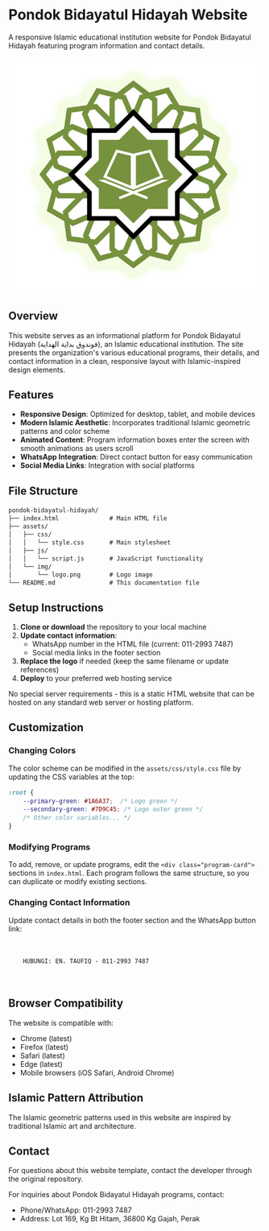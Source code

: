 # Pondok Bidayatul Hidayah Website

A responsive Islamic educational institution website for Pondok Bidayatul Hidayah featuring program information and contact details.

![Pondok Bidayatul Hidayah Logo](assets/img/logo.png)

## Overview

This website serves as an informational platform for Pondok Bidayatul Hidayah (فوندوق بداية الهداية), an Islamic educational institution. The site presents the organization's various educational programs, their details, and contact information in a clean, responsive layout with Islamic-inspired design elements.

## Features

- **Responsive Design**: Optimized for desktop, tablet, and mobile devices
- **Modern Islamic Aesthetic**: Incorporates traditional Islamic geometric patterns and color scheme
- **Animated Content**: Program information boxes enter the screen with smooth animations as users scroll
- **WhatsApp Integration**: Direct contact button for easy communication
- **Social Media Links**: Integration with social platforms

## File Structure

```
pondok-bidayatul-hidayah/
├── index.html              # Main HTML file
├── assets/
│   ├── css/
│   │   └── style.css       # Main stylesheet
│   ├── js/
│   │   └── script.js       # JavaScript functionality
│   └── img/
│       └── logo.png        # Logo image
└── README.md               # This documentation file
```

## Setup Instructions

1. **Clone or download** the repository to your local machine
2. **Update contact information**:
   - WhatsApp number in the HTML file (current: 011-2993 7487)
   - Social media links in the footer section
3. **Replace the logo** if needed (keep the same filename or update references)
4. **Deploy** to your preferred web hosting service

No special server requirements - this is a static HTML website that can be hosted on any standard web server or hosting platform.

## Customization

### Changing Colors

The color scheme can be modified in the `assets/css/style.css` file by updating the CSS variables at the top:

```css
:root {
    --primary-green: #1A6A37;  /* Logo green */
    --secondary-green: #7D9C45; /* Logo outer green */
    /* Other color variables... */
}
```

### Modifying Programs

To add, remove, or update programs, edit the `<div class="program-card">` sections in `index.html`. Each program follows the same structure, so you can duplicate or modify existing sections.

### Changing Contact Information

Update contact details in both the footer section and the WhatsApp button link:

```html


    HUBUNGI: EN. TAUFIQ - 011-2993 7487




```

## Browser Compatibility

The website is compatible with:
- Chrome (latest)
- Firefox (latest)
- Safari (latest)
- Edge (latest)
- Mobile browsers (iOS Safari, Android Chrome)

## Islamic Pattern Attribution

The Islamic geometric patterns used in this website are inspired by traditional Islamic art and architecture.

## Contact

For questions about this website template, contact the developer through the original repository.

For inquiries about Pondok Bidayatul Hidayah programs, contact:
- Phone/WhatsApp: 011-2993 7487
- Address: Lot 169, Kg Bt Hitam, 36800 Kg Gajah, Perak